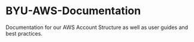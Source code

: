 # BYU-AWS-Documentation
Documentation for our AWS Account Structure as well as user guides and best practices.
